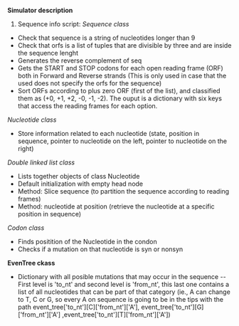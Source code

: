 **Simulator description**

1. Sequence info script:
*Sequence class*
- Check that sequence is a string of nucleotides longer than 9
- Check that orfs is a list of tuples that are divisible by three and are inside the sequence lenght
- Generates the reverse complement of seq
- Gets the START and STOP codons for each open reading frame (ORF) both in Forward and Reverse strands (This is only used in case that the used does not specify the orfs for the sequence)
- Sort ORFs according to plus zero ORF (first of the list), and classified them as (+0, +1, +2, -0, -1, -2). The ouput is a dictionary with six keys that access the reading frames for each option. 

*Nucleotide class*
- Store information related to each nucleotide (state, position in sequence, pointer to nucleotide on the left, pointer to nucleotide on the right)

*Double linked list class*
- Lists together objects of class Nucleotide
- Default initialization with empty head node
- Method: Slice sequence (to partition the sequence according to reading frames)
- Method: nucleotide at position (retrieve the nucleotide at a specific position in sequence)

*Codon class*
- Finds positition of the Nucleotide in the condon
- Checks if a mutation on that nucleotide is syn or nonsyn

**EvenTree ckass**
- Dictionary with all posible mutations that may occur in the sequence
-- First level is 'to_nt' and second level is 'from_nt', this last one contains a list of all nucleotides that can be part of that category (ie., A can change to T, C or G, so every A on sequence is going to be in the tips with the path event_tree['to_nt'][C]['from_nt']['A'], event_tree['to_nt'][G]['from_nt']['A'] ,event_tree['to_nt'][T]['from_nt']['A'])

